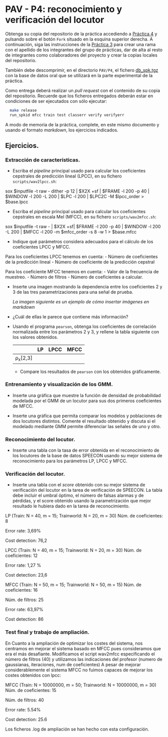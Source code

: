 PAV - P4: reconocimiento y verificación del locutor
===================================================

Obtenga su copia del repositorio de la práctica accediendo a [Práctica 4](https://github.com/albino-pav/P4)
y pulsando sobre el botón `Fork` situado en la esquina superior derecha. A continuación, siga las
instrucciones de la [Práctica 3](https://github.com/albino-pav/P3) para crear una rama con el apellido de
los integrantes del grupo de prácticas, dar de alta al resto de integrantes como colaboradores del proyecto
y crear la copias locales del repositorio.

También debe descomprimir, en el directorio `PAV/P4`, el fichero [db_spk.tgz](https://atenea.upc.edu/pluginfile.php/3008277/mod_assign/introattachment/0/db_spk.tgz?forcedownload=1)
con la base de datos oral que se utilizará en la parte experimental de la práctica.

Como entrega deberá realizar un *pull request* con el contenido de su copia del repositorio. Recuerde
que los ficheros entregados deberán estar en condiciones de ser ejecutados con sólo ejecutar:

~~~~~~~~~~~~~~~~~~~~~~~~~~~~~~~~~~~~~~~~~~~~~~~~~~~~~.sh
  make release
  run_spkid mfcc train test classerr verify verifyerr
~~~~~~~~~~~~~~~~~~~~~~~~~~~~~~~~~~~~~~~~~~~~~~~~~~~~~

A modo de memoria de la práctica, complete, en este mismo documento y usando el formato *markdown*, los
ejercicios indicados.

## Ejercicios.

### Extracción de características.

- Escriba el *pipeline* principal usado para calcular los coeficientes cepstrales de predicción lineal
  (LPCC), en su fichero <code>scripts/wav2lpcc.sh</code>:

sox $inputfile -t raw - dither -p 12 | $X2X +sf | $FRAME -l 200 -p 40 | $WINDOW -l 200 -L 200 |
	$LPC -l 200 | $LPC2C -M $lpcc_order > $base.lpcc


- Escriba el *pipeline* principal usado para calcular los coeficientes cepstrales en escala Mel (MFCC), en
  su fichero <code>scripts/wav2mfcc.sh</code>:

sox $inputfile -t raw - | $X2X +sf| $FRAME -l 200 -p 40 | $WINDOW -l 200 -L 200 | $MFCC -l 200 -m $mfcc_order -s 8 -w 1 > $base.mfcc


- Indique qué parámetros considera adecuados para el cálculo de los coeficientes LPCC y MFCC.

Para los coeficientes LPCC tenemos en cuenta:
	- Número de coeficientes de la predicción lineal
	- Número de coeficiente de la predicción cepstral

Para los coeficiente MFCC tenemos en cuenta:
	- Valor de la frecuencia de muestreo.
	- Número de filtros
	- Número de coeficientes a calcular.

- Inserte una imagen mostrando la dependencia entre los coeficientes 2 y 3 de las tres parametrizaciones
  para una señal de prueba.
  
  *La imagen siguiente es un ejemplo de cómo insertar imágenes en markdown*
    
+ ¿Cuál de ellas le parece que contiene más información?

- Usando el programa <code>pearson</code>, obtenga los coeficientes de correlación normalizada entre los
  parámetros 2 y 3, y rellene la tabla siguiente con los valores obtenidos.

  |                        | LP   | LPCC | MFCC |
  |------------------------|:----:|:----:|:----:|
  | &rho;<sub>x</sub>[2,3] |      |      |      |
  
  + Compare los resultados de <code>pearson</code> con los obtenidos gráficamente.
  
### Entrenamiento y visualización de los GMM.

- Inserte una gráfica que muestre la función de densidad de probabilidad modelada por el GMM de un locutor
  para sus dos primeros coeficientes de MFCC.
  
- Inserte una gráfica que permita comparar los modelos y poblaciones de dos locutores distintos. Comente el
  resultado obtenido y discuta si el modelado mediante GMM permite diferenciar las señales de uno y otro.

### Reconocimiento del locutor.

- Inserte una tabla con la tasa de error obtenida en el reconocimiento de los locutores de la base de datos
  SPEECON usando su mejor sistema de reconocimiento para los parámetros LP, LPCC y MFCC.

### Verificación del locutor.

- Inserte una tabla con el *score* obtenido con su mejor sistema de verificación del locutor en la tarea
  de verificación de SPEECON. La tabla debe incluir el umbral óptimo, el número de falsas alarmas y de
  pérdidas, y el score obtenido usando la parametrización que mejor resultado le hubiera dado en la tarea
  de reconocimiento.

LP (Train: N = 40, m = 15; Trainworld: N = 20, m = 30)
Núm. de coeficientes: 8

Error rate: 3,69%

Cost detection: 76,2

LPCC (Train: N = 40, m = 15; Trainworld: N = 20, m = 30)
Núm. de coeficientes: 12

Error rate: 1,27 %

Cost detection: 23,6

MFCC (Train: N = 50, m = 15; Trainworld: N = 50, m = 15)
Núm. de coeficientes: 16

Núm. de filtros: 25

Error rate: 63,97%

Cost detection: 86
 
### Test final y trabajo de ampliación.

En Cuanto a la ampliación de optimizar los costes del sistema, nos centramos en mejorar el sistema basado en MFCC pues consideramos que era el más desafiante.
Modificamos el script wav2mfcc especificando el número de filtros (40) y utilizamos las indicaciones del profesor (numero de gaussianas, iteraciones, num de coeficientes)
A pesar de mejorar considerablemente el sistema MFCC no fuimos capaces de mejorar los costes obtenidos con lpcc:

MFCC (Train: N = 10000000, m = 50; Trainworld: N = 10000000, m = 30)
Núm. de coeficientes: 15

Núm. de filtros: 40

Error rate: 5.54%

Cost detection: 25.6

Los ficheros .log de ampliación se han hecho con esta configuración.

